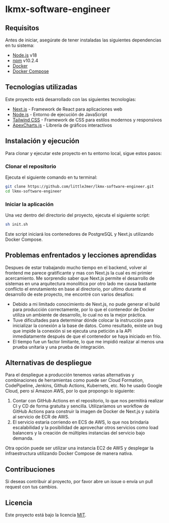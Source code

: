 # lkmx-software-engineer

## Requisitos
Antes de iniciar, asegúrate de tener instaladas las siguientes dependencias en tu sistema:

- [Node.js](https://nodejs.org/) v18
- [npm](https://www.npmjs.com/) v10.2.4
- [Docker](https://www.docker.com/)
- [Docker Compose](https://docs.docker.com/compose/)

## Tecnologías utilizadas
Este proyecto está desarrollado con las siguientes tecnologías:

- [Next.js](https://nextjs.org/) - Framework de React para aplicaciones web
- [Node.js](https://nodejs.org/) - Entorno de ejecución de JavaScript
- [Tailwind CSS](https://tailwindcss.com/) - Framework de CSS para estilos modernos y responsivos
- [ApexCharts.js](https://apexcharts.com/) - Librería de gráficos interactivos

## Instalación y ejecución
Para clonar y ejecutar este proyecto en tu entorno local, sigue estos pasos:

### Clonar el repositorio
Ejecuta el siguiente comando en tu terminal:

```sh
git clone https://github.com/littleJmer/lkmx-software-engineer.git
cd lkmx-software-engineer
```

### Iniciar la aplicación
Una vez dentro del directorio del proyecto, ejecuta el siguiente script:

```sh
sh init.sh
```

Este script iniciará los contenedores de PostgreSQL y Next.js utilizando Docker Compose.

## Problemas enfrentados y lecciones aprendidas
Despues de estar trabajando mucho tiempo en el backend, volver al frontend me parece gratificante y mas con Next.js la cual es mi primier acercamiento. Me sorprendio saber que Next.js permite el desarrollo de sistemas en una arquitectura monolitica por otro lado me causa bastante conflicto el enrutamiento en base al directorio, por ultimo durante el desarrollo de este proyecto, me encontré con varios desafíos:

- Debido a mi limitado conocimiento de Next.js, no pude generar el build para producción correctamente, por lo que el contenedor de Docker utiliza un ambiente de desarrollo, lo cual no es la mejor práctica.
- Tuve dificultades para determinar dónde colocar la instrucción para inicializar la conexión a la base de datos. Como resultado, existe un bug que impide la conexión si se ejecuta una petición a la API inmediatamente después de que el contenedor se haya iniciado en frío.
- El tiempo fue un factor limitante, lo que me impidió realizar al menos una prueba unitaria y una prueba de integración.

## Alternativas de despliegue
Para el despliegue a producción tenemos varias alternativas y combinaciones de herramientas como puede ser Cloud Formation, CodePipeline, Jenkins, Github Actions, Kubernets, etc. No he usado Google Cloud, pero sí Amazon AWS, por lo que propongo lo siguiente:

1) Contar con GitHub Actions en el repositorio, lo que nos permitirá realizar CI y CD de forma gratuita y sencilla. Utilizaríamos un workflow de GitHub Actions para construir la imagen de Docker de Next.js y subirla al servicio de ECR de AWS.
2) El servicio estaría corriendo en ECS de AWS, lo que nos brindaría escalabilidad y la posibilidad de aprovechar otros servicios como load balancers y la creación de múltiples instancias del servicio bajo demanda.

Otra opción puede ser utilizar una instancia EC2 de AWS y desplegar la infraestructura utilizando Docker Compose de manera nativa.

## Contribuciones
Si deseas contribuir al proyecto, por favor abre un issue o envía un pull request con tus cambios.

## Licencia
Este proyecto está bajo la licencia [MIT](LICENSE).

